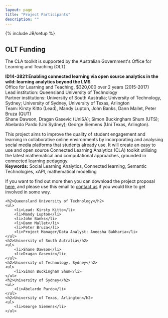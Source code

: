 ```yaml
---
layout: page
title: "Project Participants"
description: ""
---
```

{% include JB/setup %}

<h2>OLT Funding</h2>
<p>The CLA toolkit is supported by the Australian Government's Office for Learning and Teaching (OLT). 
	<p><b>ID14-3821:Enabling connected learning via open source analytics in the wild: learning analytics beyond the LMS</b><br>
			Office for Learning and Teaching, $320,000 over 2 years (2015-2017)<br>
			Lead institution: Queensland University of Technology<br>
			Partner institutions: University of South Australia; University of Technology, Sydney; University of Sydney, University of Texas, Arlington<br>
			Team: Kirsty Kitto (Lead), Mandy Lupton, John Banks, Dann Mallet, Peter Bruza (QUT)<br>
			Shane Dawson, Dragan Gasevic (UniSA); Simon Buckingham Shum (UTS); Abelardo Pardo (Uni Sydney); George Siemens (Uni Texas, Arlington).
	<p>
		This project aims to improve the quality of student engagement and learning in collaborative online environments by incorporating and analysing social media platforms that students already use. It will create an easy to use and open source Connected Learning Analytics (CLA) toolkit utilising the latest mathematical and computational approaches, grounded in connected learning pedagogy.
		<br>
		<b>Keywords:</b> Social Learning Analytics, Connected learning, Semantic Technologies, xAPI, mathematical modelling
	</p>
	<p>
		If you want to find out more then you can download the project proposal <a href="../assets/papers/prop.id.qut.kitto.2014-front.pdf">here</a>, and please use this email to <a href="mailto:CLAtoolkitemail">contact us</a> if you would like to get involved in some way. 
	</p>

	<h2>Queensland University of Technology</h2>
	<ul>
		<li>Lead: Kirsty Kitto</li>
		<li>Mandy Lupton</li>
		<li>John Banks</li>
		<li>Dann Mallet</li>
		<li>Peter Bruza</li>
		<li>Project Manager/Data Analyst: Aneesha Bakharia</li>
	</ul>
	<h2>University of South Autralia</h2>
	<ul>
		<li>Shane Dawson</li>
		<li>Dragan Gasevic</li>
	</ul>
	<h2>University of Technology, Sydney</h2>
	<ul>
		<li>Simon Buckingham Shum</li>
	</ul>
	<h2>University of Sydney</h2>
	<ul>
		<li>Abelardo Pardo</li>
	</ul>
	<h2>University of Texas, Arlington</h2>
	<ul>
		<li>George Siemens</li>
	</ul>

